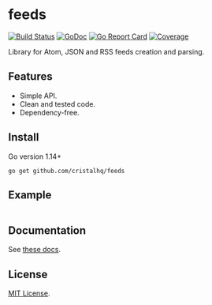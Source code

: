 # feeds

[![Build Status][build-img]][build-url]
[![GoDoc][doc-img]][doc-url]
[![Go Report Card][reportcard-img]][reportcard-url]
[![Coverage][coverage-img]][coverage-url]

Library for Atom, JSON and RSS feeds creation and parsing.

## Features

* Simple API.
* Clean and tested code.
* Dependency-free.

## Install

Go version 1.14+

```
go get github.com/cristalhq/feeds
```

## Example

```go
```

## Documentation

See [these docs][doc-url].

## License

[MIT License](LICENSE).

[build-img]: https://github.com/cristalhq/feeds/workflows/build/badge.svg
[build-url]: https://github.com/cristalhq/feeds/actions
[doc-img]: https://godoc.org/github.com/cristalhq/feeds?status.svg
[doc-url]: https://pkg.go.dev/github.com/cristalhq/feeds/v3
[reportcard-img]: https://goreportcard.com/badge/cristalhq/feeds
[reportcard-url]: https://goreportcard.com/report/cristalhq/feeds
[coverage-img]: https://codecov.io/gh/cristalhq/feeds/branch/master/graph/badge.svg
[coverage-url]: https://codecov.io/gh/cristalhq/feeds
